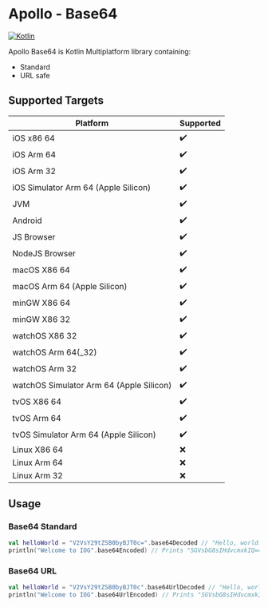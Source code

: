 # Apollo - Base64
[![Kotlin](https://img.shields.io/badge/kotlin-1.7.20-blue.svg?logo=kotlin)](http://kotlinlang.org)

Apollo Base64 is Kotlin Multiplatform library containing:

- Standard
- URL safe

## Supported Targets
| Platform                                 | Supported          |
|------------------------------------------|--------------------|
| iOS x86 64                               | :heavy_check_mark: |
| iOS Arm 64                               | :heavy_check_mark: |
| iOS Arm 32                               | :heavy_check_mark: |
| iOS Simulator Arm 64 (Apple Silicon)     | :heavy_check_mark: |
| JVM                                      | :heavy_check_mark: | 
| Android                                  | :heavy_check_mark: |
| JS Browser                               | :heavy_check_mark: |
| NodeJS Browser                           | :heavy_check_mark: |
| macOS X86 64                             | :heavy_check_mark: |
| macOS Arm 64 (Apple Silicon)             | :heavy_check_mark: |
| minGW X86 64                             | :heavy_check_mark: |
| minGW X86 32                             | :heavy_check_mark: | 
| watchOS X86 32                           | :heavy_check_mark: |
| watchOS Arm 64(_32)                      | :heavy_check_mark: |
| watchOS Arm 32                           | :heavy_check_mark: |
| watchOS Simulator Arm 64 (Apple Silicon) | :heavy_check_mark: |
| tvOS X86 64                              | :heavy_check_mark: |
| tvOS Arm 64                              | :heavy_check_mark: |
| tvOS Simulator Arm 64 (Apple Silicon)    | :heavy_check_mark: |
| Linux X86 64                             | :x:                |
| Linux Arm 64                             | :x:                |
| Linux Arm 32                             | :x:                |

## Usage
### Base64 Standard
```kotlin
val helloWorld = "V2VsY29tZSB0byBJT0c=".base64Decoded // "Hello, world!"
println("Welcome to IOG".base64Encoded) // Prints "SGVsbG8sIHdvcmxkIQ=="
```
### Base64 URL
```kotlin
val helloWorld = "V2VsY29tZSB0byBJT0c".base64UrlDecoded // "Hello, world!"
println("Welcome to IOG".base64UrlEncoded) // Prints "SGVsbG8sIHdvcmxkIQ"
```